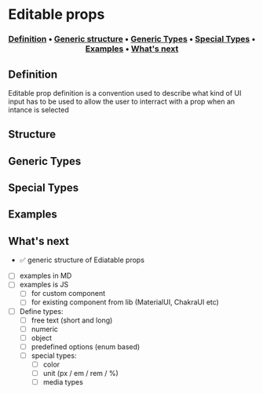 # Editable props

<h3 align="center">
  <a href="#defintion">Definition</a>
  <span> • </span>
  <a href="#structure">Generic structure</a>
  <span> • </span>
  <a href="#types">Generic Types</a>
  <span> • </span>
  <a href="#types-special">Special Types</a>
  <span> • </span>
  <a href="#examples">Examples</a>
  <span> • </span>
  <a href="#whats-next">What's next</a>
</h3>

<h2 id="defintion">Definition</h2>

Editable prop definition is a convention used to describe what kind of UI input has to be used to allow the user to interract with a prop when an intance is selected

<h2 id="structure">Structure</h2>

<h2 id="types">Generic Types</h2>

<h2 id="types-special">Special Types</h2>

<h2 id="examples">Examples</h2>

<h2 id="whats-next">What's next</h2>
<p id="next">

  - ✅ generic structure of Ediatable props
  - [ ] examples in MD
  - [ ] examples is JS
    - [ ] for custom component
    - [ ] for existing component from lib (MaterialUI, ChakraUI etc)
  - [ ] Define types:
    - [ ] free text (short and long)
    - [ ] numeric
    - [ ] object
    - [ ] predefined options (enum based)
    - [ ] special types:
      - [ ] color
      - [ ] unit (px / em / rem / %)
      - [ ] media types

</p>
